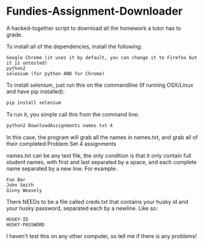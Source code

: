 # Fundies-Assignment-Downloader
A hacked-together script to download all the homework a tutor has to grade.

To install all of the dependencies, install the following:

```
Google Chrome (it uses it by default, you can change it to Firefox but it is untested)
python2
selenium (for python AND for Chrome)
```

To install selenium, just run this on the commandline (If running OSX/Linux and have pip installed):

```bash
pip install selenium
```

To run it, you simple call this from the command line:

```bash
python2 DownloadAssignments names.txt 4
```

In this case, the program will grab all the names in names.txt, and grab all of their completed Problem Set 4 assignments

names.txt can be any text file, the only condition is that it only contain full student names, with first and last separated by a space, and each complete name separated by a new line. For example:

```
Foo Bar
John Smith
Ginny Weasely
```

There NEEDs to be a file called creds.txt that contains your husky id and your husky password, separated each by a newline. Like so:


```
HUSKY-ID
HUSKY-PASSWORD
```

I haven't test this on any other computer, so tell me if there is any problems!
